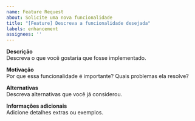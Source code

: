 ```yaml
---
name: Feature Request
about: Solicite uma nova funcionalidade
title: "[Feature] Descreva a funcionalidade desejada"
labels: enhancement
assignees: ''
---
```


**Descrição**  
Descreva o que você gostaria que fosse implementado.

**Motivação**  
Por que essa funcionalidade é importante? Quais problemas ela resolve?

**Alternativas**  
Descreva alternativas que você já considerou.

**Informações adicionais**  
Adicione detalhes extras ou exemplos.
